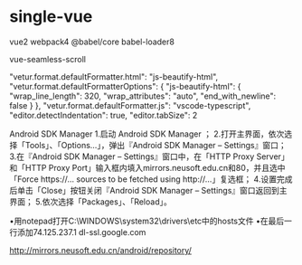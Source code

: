 # single-vue
vue2 webpack4  @babel/core babel-loader8

vue-seamless-scroll


"vetur.format.defaultFormatter.html": "js-beautify-html",
    "vetur.format.defaultFormatterOptions": {
        "js-beautify-html": {
            "wrap_line_length": 320,
            "wrap_attributes": "auto",
            "end_with_newline": false
        }
    },
    "vetur.format.defaultFormatter.js": "vscode-typescript",
    "editor.detectIndentation": true,
    "editor.tabSize": 2
    
    
Android SDK Manager
1.启动 Android SDK Manager ；
2.打开主界面，依次选择「Tools」、「Options…」，弹出『Android SDK Manager – Settings』窗口；
3.在『Android SDK Manager – Settings』窗口中，在「HTTP Proxy Server」和「HTTP Proxy Port」输入框内填入mirrors.neusoft.edu.cn和80，并且选中「Force https://… sources to be fetched using http://…」复选框；
4.设置完成后单击「Close」按钮关闭『Android SDK Manager – Settings』窗口返回到主界面；
5.依次选择「Packages」、「Reload」。

•用notepad打开C:\WINDOWS\system32\drivers\etc中的hosts文件
•在最后一行添加74.125.237.1 dl-ssl.google.com

http://mirrors.neusoft.edu.cn/android/repository/

